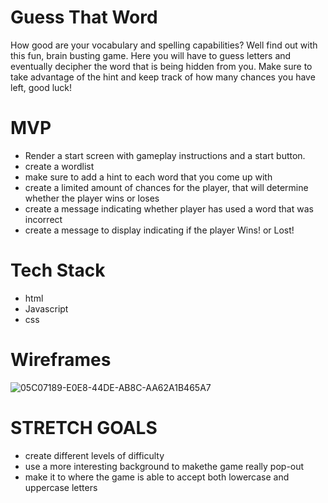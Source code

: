 # Guess That Word

 How good are your vocabulary and spelling capabilities? Well find out with this fun, brain busting game. Here you will have to guess letters and eventually decipher the word that is being hidden from you. Make sure to take advantage of the hint and keep track of how many chances you have left, good luck!
#
#
# MVP
* Render a start screen with gameplay instructions and a start button.
* create a wordlist
* make sure to add a hint to each word that you come up with
* create a limited amount of chances for the player, that will determine whether the player wins or loses
* create a message indicating whether player has used a word that was incorrect
* create a message to display indicating if the player Wins! or Lost!
#
#
# Tech Stack
* html
* Javascript
* css
#
# Wireframes
![05C07189-E0E8-44DE-AB8C-AA62A1B465A7](https://user-images.githubusercontent.com/117884014/205183208-6854d714-665d-4ffb-bfa4-16fd648380ae.jpeg)
#
#
# STRETCH GOALS
* create different levels of difficulty
* use a more interesting background to makethe game really pop-out
* make it to where the game is able to accept both lowercase and uppercase letters

